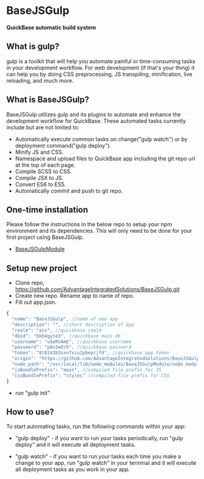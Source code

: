 # BaseJSGulp
**QuickBase automatic build system**

## What is gulp?

gulp is a toolkit that will help you automate painful or time-consuming tasks in your development workflow. For web development (if that's your thing) it can help you by doing CSS preprocessing, JS transpiling, minification, live reloading, and much more.

## What is BaseJSGulp?

BaseJSGulp utilizes gulp and its plugins to automate and enhance the development workflow for QuickBase. These automated tasks currently include but are not limited to:
- Automatically execute common tasks on change("gulp watch") or by deployment command("gulp deploy").
- Minify JS and CSS. 
- Namespace and upload files to QuickBase app including the git repo url at the top of each page.
- Compile SCSS to CSS.
- Compile JSX to JS.
- Convert ES6 to ES5.
- Automatically commit and push to git repo.

## One-time installation
Please follow the instructions in the below repo to setup your npm environment and its dependencies. This will only need to be done for your first project using BaseJSGulp.
- [BaseJSGulpModule](https://github.com/AdvantageIntegratedSolutions/BaseJSGulpModule)

## Setup new project
- Clone repo, https://github.com/AdvantageIntegratedSolutions/BaseJSGulp.git
- Create new repo. Rename app to name of repo.
- Fill out app.json.
```js
{
  "name": "BaseJSGulp", //name of new app
  "description": "", //short description of app
  "realm": "ais", //quickbase realm
  "dbid": "bkb4gyte3", //quickbase main db
  "username": "uSeRnAmE", //quickbase username
  "password": "pAsSwOrD", //quickbase password
  "token": "8t82d3b3sxnfxiu2pbepcjfd", //quickbase app token
  "origin": "https://github.com/AdvantageIntegratedSolutions/BaseJSGulp.git", //url of new repo
  "node_path": "/usr/local/lib/node_modules/BaseJSGulpModule/node_modules/", //location of BaseJSGulpModule installation
  "jsBundlePrefix": "main", //compiled file prefix for JS 
  "cssBundlePrefix": "styles" //compiled file prefix for CSS
}
```
- run "gulp init"

## How to use?
To start automating tasks, run the following commands within your app:

- "gulp deploy" - if you want to run your tasks periodically, run "gulp deploy" and it will execute all deployment tasks.

- "gulp watch" - if you want to run your tasks each time you make a change to your app, run "gulp watch" in your terminal and it will execute all deployment tasks as you work in your app.

